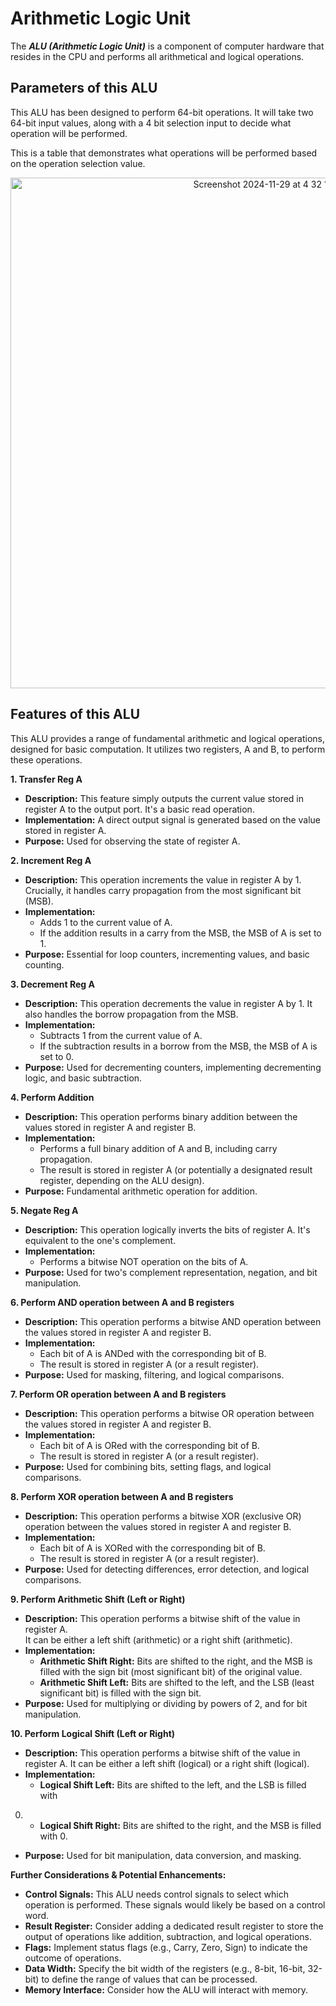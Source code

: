 # Arithmetic Logic Unit

The ***ALU (Arithmetic Logic Unit)*** is a component of computer hardware that resides in the CPU and performs all arithmetical and logical operations.

## Parameters of this ALU

This ALU has been designed to perform 64-bit operations. It will take two 64-bit input values, along with a 4 bit selection input to decide what operation will be performed.

This is a table that demonstrates what operations will be performed based on the operation selection value.
<p align="center">
<img width="817" alt="Screenshot 2024-11-29 at 4 32 16 PM" src="https://github.com/user-attachments/assets/bf69bb24-cf81-4fb2-b5e9-34a3ef311b65">
</p>

## Features of this ALU

This ALU provides a range of fundamental arithmetic and logical operations, designed for 
basic computation. It utilizes two registers, A and B, to perform these operations.

**1. Transfer Reg A**

*   **Description:** This feature simply outputs the current value stored in register A to 
the output port. It's a basic read operation.
*   **Implementation:**  A direct output signal is generated based on the value stored in 
register A.
*   **Purpose:**  Used for observing the state of register A.

**2. Increment Reg A**

*   **Description:** This operation increments the value in register A by 1. Crucially, it 
handles carry propagation from the most significant bit (MSB).
*   **Implementation:**
    *   Adds 1 to the current value of A.
    *   If the addition results in a carry from the MSB, the MSB of A is set to 1.
*   **Purpose:**  Essential for loop counters, incrementing values, and basic counting.

**3. Decrement Reg A**

*   **Description:** This operation decrements the value in register A by 1. It also 
handles the borrow propagation from the MSB.
*   **Implementation:**
    *   Subtracts 1 from the current value of A.
    *   If the subtraction results in a borrow from the MSB, the MSB of A is set to 0.
*   **Purpose:**  Used for decrementing counters, implementing decrementing logic, and 
basic subtraction.

**4. Perform Addition**

*   **Description:** This operation performs binary addition between the values stored in 
register A and register B.
*   **Implementation:**
    *   Performs a full binary addition of A and B, including carry propagation.
    *   The result is stored in register A (or potentially a designated result register, 
depending on the ALU design).
*   **Purpose:**  Fundamental arithmetic operation for addition.

**5. Negate Reg A**

*   **Description:** This operation logically inverts the bits of register A. It's 
equivalent to the one's complement.
*   **Implementation:**
    *   Performs a bitwise NOT operation on the bits of A.
*   **Purpose:**  Used for two's complement representation, negation, and bit 
manipulation.

**6. Perform AND operation between A and B registers**

*   **Description:** This operation performs a bitwise AND operation between the values 
stored in register A and register B.
*   **Implementation:**
    *   Each bit of A is ANDed with the corresponding bit of B.
    *   The result is stored in register A (or a result register).
*   **Purpose:**  Used for masking, filtering, and logical comparisons.

**7. Perform OR operation between A and B registers**

*   **Description:** This operation performs a bitwise OR operation between the values 
stored in register A and register B.
*   **Implementation:**
    *   Each bit of A is ORed with the corresponding bit of B.
    *   The result is stored in register A (or a result register).
*   **Purpose:**  Used for combining bits, setting flags, and logical comparisons.

**8. Perform XOR operation between A and B registers**

*   **Description:** This operation performs a bitwise XOR (exclusive OR) operation 
between the values stored in register A and register B.
*   **Implementation:**
    *   Each bit of A is XORed with the corresponding bit of B.
    *   The result is stored in register A (or a result register).
*   **Purpose:**  Used for detecting differences, error detection, and logical 
comparisons.

**9. Perform Arithmetic Shift (Left or Right)**

*   **Description:** This operation performs a bitwise shift of the value in register A.  
It can be either a left shift (arithmetic) or a right shift (arithmetic).
*   **Implementation:**
    *   **Arithmetic Shift Right:**  Bits are shifted to the right, and the MSB is filled 
with the sign bit (most significant bit) of the original value.
    *   **Arithmetic Shift Left:** Bits are shifted to the left, and the LSB (least 
significant bit) is filled with the sign bit.
*   **Purpose:**  Used for multiplying or dividing by powers of 2, and for bit 
manipulation.

**10. Perform Logical Shift (Left or Right)**

*   **Description:** This operation performs a bitwise shift of the value in register A. 
It can be either a left shift (logical) or a right shift (logical).
*   **Implementation:**
    *   **Logical Shift Left:** Bits are shifted to the left, and the LSB is filled with 
0.
    *   **Logical Shift Right:** Bits are shifted to the right, and the MSB is filled 
with 0.
*   **Purpose:**  Used for bit manipulation, data conversion, and masking.

**Further Considerations & Potential Enhancements:**

*   **Control Signals:**  This ALU needs control signals to select which operation is 
performed. These signals would likely be based on a control word.
*   **Result Register:**  Consider adding a dedicated result register to store the output 
of operations like addition, subtraction, and logical operations.
*   **Flags:**  Implement status flags (e.g., Carry, Zero, Sign) to indicate the outcome 
of operations.
*   **Data Width:**  Specify the bit width of the registers (e.g., 8-bit, 16-bit, 32-bit) 
to define the range of values that can be processed.
*   **Memory Interface:**  Consider how the ALU will interact with memory.
